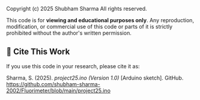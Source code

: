 Copyright (c) 2025 Shubham Sharma
All rights reserved.

This code is for **viewing and educational purposes only**.
Any reproduction, modification, or commercial use of this code or parts of it
is strictly prohibited without the author's written permission.

## 📖 Cite This Work

If you use this code in your research, please cite it as:

Sharma, S. (2025). *project25.ino (Version 1.0)* [Arduino sketch]. GitHub. https://github.com/shubham-sharma-2002/Fluorimeter/blob/main/project25.ino
